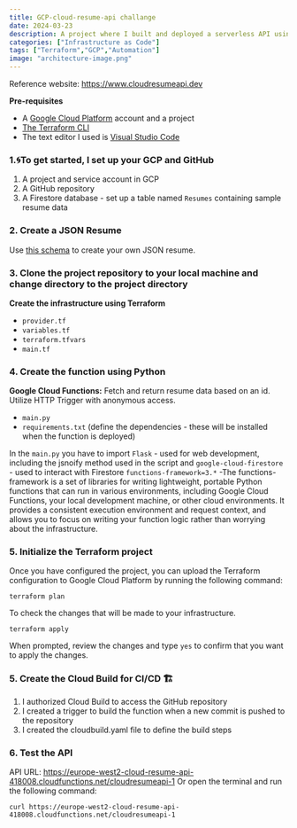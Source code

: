 ```yaml
---
title: GCP-cloud-resume-api challange
date: 2024-03-23
description: A project where I built and deployed a serverless API using Google Cloud Functions and Firestore, integrated with Cloud Build as CI/CD to deploy functions on every push to GitHub automatically. An API that can serve resume data in JSON format. I used Terraform to manage and provision cloud infrastructure.
categories: ["Infrastructure as Code"]
tags: ["Terraform","GCP","Automation"]
image: "architecture-image.png"
---
```


Reference website: <https://www.cloudresumeapi.dev>

**Pre-requisites**

* A [Google Cloud Platform](https://cloud.google.com/?hl=en) account and a project
* [The Terraform CLI](https://developer.hashicorp.com/terraform/install)
* The text editor I used is [Visual Studio Code](https://code.visualstudio.com/download)

### 1.🌀To get started, I set up your GCP and GitHub 

1. A project and service account in GCP
2. A GitHub repository
3. A Firestore database - set up a table named `Resumes` containing sample resume data

### 2. Create a JSON Resume

Use [this schema](https://jsonresume.org/schema/) to create your own JSON resume.

### 3. Clone the project repository to your local machine and change directory to the project directory

**Create the infrastructure using Terraform**

* `provider.tf`
* `variables.tf`
* `terraform.tfvars`
* `main.tf`

### 4. Create the function using Python

**Google Cloud Functions:** Fetch and return resume data based on an id. Utilize HTTP Trigger with anonymous access.

* `main.py`
* `requirements.txt` (define the dependencies - these will be installed when the function is deployed)

In the `main.py` you have to import `Flask` - used for web development, including the jsnoify method used in the script and `google-cloud-firestore` - used to interact with Firestore
`functions-framework=3.*` -The functions-framework is a set of libraries for writing lightweight, portable Python functions that can run in various environments, including Google Cloud Functions, your local development machine, or other cloud environments. It provides a consistent execution environment and request context, and allows you to focus on writing your function logic rather than worrying about the infrastructure.

### 5. Initialize the Terraform project

Once you have configured the project, you can upload the Terraform configuration to Google Cloud Platform by running the following command:

```
terraform plan
```

To check the changes that will be made to your infrastructure.

```
terraform apply
```

When prompted, review the changes and type `yes` to confirm that you want to apply the changes.

### 5. Create the Cloud Build for CI/CD :building_construction:

1. I authorized Cloud Build to access the GitHub repository
2. I created a trigger to build the function when a new commit is pushed to the repository
3. I created the cloudbuild.yaml file to define the build steps



### 6. Test the API

API URL: <https://europe-west2-cloud-resume-api-418008.cloudfunctions.net/cloudresumeapi-1>
Or open the terminal and run the following command:

```
curl https://europe-west2-cloud-resume-api-418008.cloudfunctions.net/cloudresumeapi-1
```